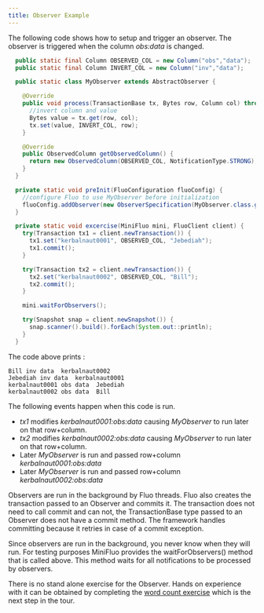 ```yaml
---
title: Observer Example
---
```


The following code shows how to setup and trigger an observer.  The observer is triggered when the
column *obs:data* is changed.

```java
  public static final Column OBSERVED_COL = new Column("obs","data");
  public static final Column INVERT_COL = new Column("inv","data");

  public static class MyObserver extends AbstractObserver {

    @Override
    public void process(TransactionBase tx, Bytes row, Column col) throws Exception {
      //invert column and value
      Bytes value = tx.get(row, col);
      tx.set(value, INVERT_COL, row);
    }

    @Override
    public ObservedColumn getObservedColumn() {
      return new ObservedColumn(OBSERVED_COL, NotificationType.STRONG);
    }
  }

  private static void preInit(FluoConfiguration fluoConfig) {
    //configure Fluo to use MyObserver before initialization
    fluoConfig.addObserver(new ObserverSpecification(MyObserver.class.getName()));
  }

  private static void excercise(MiniFluo mini, FluoClient client) {
    try(Transaction tx1 = client.newTransaction()) {
      tx1.set("kerbalnaut0001", OBSERVED_COL, "Jebediah");
      tx1.commit();
    }

    try(Transaction tx2 = client.newTransaction()) {
      tx2.set("kerbalnaut0002", OBSERVED_COL, "Bill");
      tx2.commit();
    }

    mini.waitForObservers();

    try(Snapshot snap = client.newSnapshot()) {
      snap.scanner().build().forEach(System.out::println);
    }
  }
```

The code above prints :

```
Bill inv data  kerbalnaut0002
Jebediah inv data  kerbalnaut0001
kerbalnaut0001 obs data  Jebediah
kerbalnaut0002 obs data  Bill
```

The following events happen when this code is run.

 * *tx1* modifies *kerbalnaut0001:obs:data* causing *MyObserver* to run later on that row+column.
 * *tx2* modifies *kerbalnaut0002:obs:data* causing *MyObserver* to run later on that row+column.
 * Later *MyObserver* is run and passed row+column *kerbalnaut0001:obs:data*
 * Later *MyObserver* is run and passed row+column *kerbalnaut0002:obs:data*

Observers are run in the background by Fluo threads.  Fluo also creates the
transaction passed to an Observer and commits it.  The transaction does not
need to call commit and can not, the TransactionBase type passed to an Observer
does not have a commit method.   The framework handles committing because it
retries in case of a commit exception.

Since observers are run in the background, you never know when they will run.
For testing purposes MiniFluo provides the waitForObservers() method that is
called above.  This method waits for all notifications to be processed by
observers.

There is no stand alone exercise for the Observer.  Hands on experience with it can be obtained by
completing the [word count exercise](/tour/exercise-1/) which is the next step in the tour.

